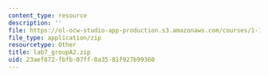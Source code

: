 ```yaml
---
content_type: resource
description: ''
file: https://ol-ocw-studio-app-production.s3.amazonaws.com/courses/1-103-civil-engineering-materials-laboratory-spring-2004/23aef872fbfb07ff0a3581f927b99360_lab7_groupA2.zip
file_type: application/zip
resourcetype: Other
title: lab7_groupA2.zip
uid: 23aef872-fbfb-07ff-0a35-81f927b99360
---
```

